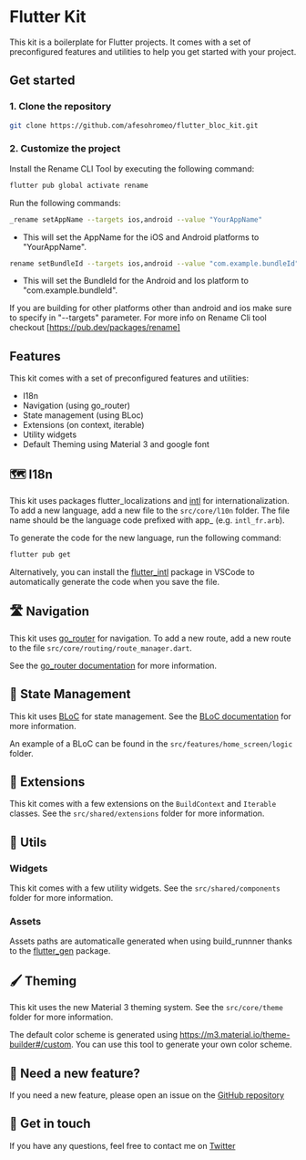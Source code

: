 # Flutter Kit

This kit is a boilerplate for Flutter projects. It comes with a set of preconfigured features and utilities to help you get started with your project.

## Get started

### 1. Clone the repository

```bash
git clone https://github.com/afesohromeo/flutter_bloc_kit.git
```

### 2. Customize the project

Install the Rename CLI Tool by executing the following command:

````bash
flutter pub global activate rename
````

Run the following commands:

````bash
_rename setAppName --targets ios,android --value "YourAppName"
````

- This will set the AppName for the iOS and Android platforms to "YourAppName".

````bash
rename setBundleId --targets ios,android --value "com.example.bundleId"
````
- This will set the BundleId for the Android and Ios platform to "com.example.bundleId".

If you are building for other platforms other than android and ios make sure to specify in "--targets" parameter.
For more info on Rename Cli tool checkout [https://pub.dev/packages/rename]

## Features

This kit comes with a set of preconfigured features and utilities:

- I18n
- Navigation (using go_router)
- State management (using BLoc)
- Extensions (on context, iterable)
- Utility widgets
- Default Theming using Material 3 and google font

## 🗺️ I18n
This kit uses packages flutter_localizations and [intl](https://pub.dev/packages/intl) for internationalization. To add a new language, add a new file to the `src/core/l10n` folder. The file name should be the language code prefixed with app_ (e.g. `intl_fr.arb`).

To generate the code for the new language, run the following command:

```bash
flutter pub get
```

Alternatively, you can install the [flutter_intl](https://marketplace.visualstudio.com/items?itemName=localizely.flutter-intl) package in VSCode to automatically generate the code when you save the file.

## 🛣️ Navigation
This kit uses [go_router](https://pub.dev/packages/go_router) for navigation. To add a new route, add a new route to the file `src/core/routing/route_manager.dart`. 

See the [go_router documentation](https://pub.dev/packages/go_router) for more information.

## 🧱 State Management
This kit uses [BLoC](https://pub.dev/packages/flutter_bloc) for state management. 
See the [BLoC documentation](https://bloclibrary.dev/#/gettingstarted) for more information.

An example of a BLoC can be found in the `src/features/home_screen/logic` folder.

## 🗼 Extensions
This kit comes with a few extensions on the `BuildContext` and `Iterable` classes. See the `src/shared/extensions` folder for more information.

## 📌 Utils
### Widgets
This kit comes with a few utility widgets. See the `src/shared/components` folder for more information.

### Assets
Assets paths are automaticalle generated when using build_runnner thanks to the [flutter_gen](https://pub.dev/packages/https://pub.dev/packages/flutter_gen) package.


## 🖌️ Theming
This kit uses the new Material 3 theming system. See the `src/core/theme` folder for more information.

The default color scheme is generated using https://m3.material.io/theme-builder#/custom. You can use this tool to generate your own color scheme.

## 💼 Need a new feature?
If you need a new feature, please open an issue on the [GitHub repository](https://github.com/stevenosse/flutter_boilerplate/issues/new)

## 📇 Get in touch
If you have any questions, feel free to contact me on [Twitter](https://twitter.com/nossesteve) 